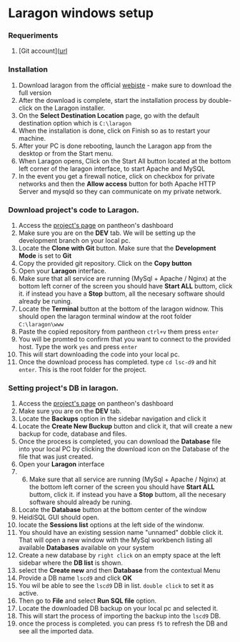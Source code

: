 # Laragon windows setup

### Requeriments 
1. [Git account]([url](https://github.com/)

### Installation
1. Download laragon from the official [webiste](https://laragon.org/download/index.html) - make sure to download the full version
2. After the download is complete, start the installation process by double-click on the Laragon installer.
3. On the **Select Destination Location** page, go with the default destination option which is `C:\laragon`
4. When the installation is done, click on Finish so as to restart your machine.
5. After your PC is done rebooting, launch the Laragon app from the desktop or from the Start menu. 
6. When Laragon opens, Click on the Start All button located at the bottom left corner of the laragon interface, to start Apache and MySQL
7.  In the event you get a firewall notice, click on checkbox for private networks and then the **Allow access** button for both Apache HTTP Server and mysqld so they can communicate on my private network.

### Download project's code to Laragon.
1. Access the [project's page](https://dashboard.pantheon.io/sites/77d3f803-91a1-4ad9-a544-5a1a0b34a6ff#dev/code) on pantheon's dashboard
2. Make sure you are on the **DEV** tab. We will be setting up the development branch on your local pc.  
3. Locate the **Clone with Git** button. Make sure that the **Development Mode** is set to **Git**
4. Copy the provided git repository. Click on the **Copy button**
5. Open your **Laragon** interface.
6. Make sure that all service are running (MySql + Apache / Nginx) at the bottom left corner of the screen you should have **Start ALL** buttom, click it. if instead you have a **Stop** buttom, all the necesary software should already be runing. 
7. Locate the **Terminal** button at the bottom of the laragon widnow. This should open the laragon terminal window at the root folder `C:\laragon\www`
8. Paste the copied repository from pantheon `ctrl+v` them press `enter`
9. You will be promted to confirm that you want to connect to the provided host. Type the work `yes` and press `enter`
10. This will start downloading the code into your local pc. 
11. Once the download process has completed. type `cd lsc-d9` and hit `enter`. This is the root folder for the project. 

### Setting project's DB in laragon.
1. Access the [project's page](https://dashboard.pantheon.io/sites/77d3f803-91a1-4ad9-a544-5a1a0b34a6ff#dev/code) on pantheon's dashboard
2. Make sure you are on the **DEV** tab.
3. Locate the **Backups** option in the sidebar navigation and click it
4. Locate the **Create New Buckup** button and click it, that will create a new backup for code, database and files. 
5. Once the process is completed, you can download the **Database** file into your local PC by clicking the download icon on the Database of the file that was just created.
6. Open your **Laragon** interface
7. 6. Make sure that all service are running (MySql + Apache / Nginx) at the bottom left corner of the screen you should have **Start ALL** buttom, click it. if instead you have a **Stop** buttom, all the necesary software should already be runing. 
8. Locate the **Database** button at the bottom center of the window
9. HeidiSQL GUI should open.
10. locate the **Sessions list** options at the left side of the windonw.
11. You should have an existing session name "unnamed" dobble click it. That will open a new window with the MySql workbench listing all available **Databases** available on your system
12. Create a new database by `right click` on an empty space at the left sidebar where the **DB list** is shown.
13. select the **Create new** and then **Database** from the contextual Menu
14. Provide a DB name `lscd9` and click **OK**
15. You wil be able to see the `lscd9` DB in list. `double click` to set it as active.
16. Then go to **File** and select **Run SQL file** option.
17. Locate the downloaded DB backup on your local pc and selected it.
18. This will start the process of importing the backup into the `lscd9` DB. 
19. once the process is completed. you can press `f5` to refresh the DB and see all the imported data.




